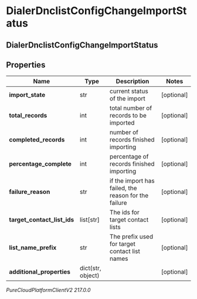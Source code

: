 # DialerDnclistConfigChangeImportStatus

## DialerDnclistConfigChangeImportStatus

## Properties

|Name | Type | Description | Notes|
|------------ | ------------- | ------------- | -------------|
| **import_state** | str | current status of the import | [optional] |
| **total_records** | int | total number of records to be imported | [optional] |
| **completed_records** | int | number of records finished importing | [optional] |
| **percentage_complete** | int | percentage of records finished importing | [optional] |
| **failure_reason** | str | if the import has failed, the reason for the failure | [optional] |
| **target_contact_list_ids** | list[str] | The ids for target contact lists | [optional] |
| **list_name_prefix** | str | The prefix used for target contact list names | [optional] |
| **additional_properties** | dict(str, object) |  | [optional] |



_PureCloudPlatformClientV2 217.0.0_
